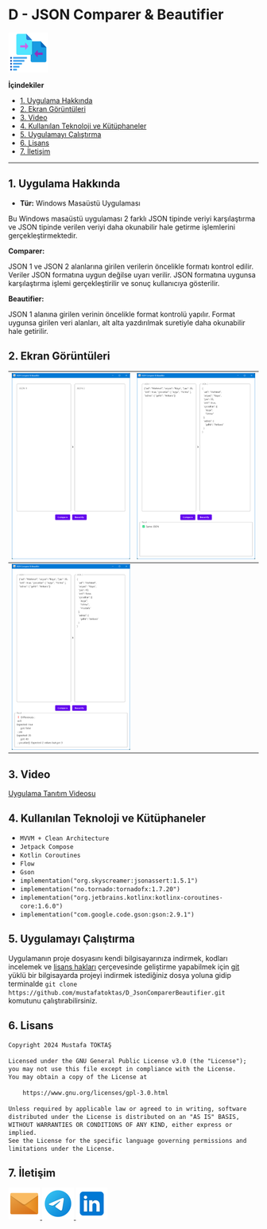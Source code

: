 # D - JSON Comparer & Beautifier

<img src="./Readme Resources/JSON Comparer & Beautifier Logo.png" alt="Logo" width="80" heigh="80"/>

<br>

**İçindekiler**

- [1. Uygulama Hakkında](#1-uygulama-hakkında)
- [2. Ekran Görüntüleri](#2-ekran-görüntüleri)
- [3. Video](#3-video)
- [4. Kullanılan Teknoloji ve Kütüphaneler](#4-kullanılan-teknoloji-ve-kütüphaneler)
- [5. Uygulamayı Çalıştırma](#5-uygulamayı-çalıştırma)
- [6. Lisans](#6-lisans)
- [7. İletişim](#7-i̇letişim)

---


## 1. Uygulama Hakkında

- **Tür:** Windows Masaüstü Uygulaması

Bu Windows masaüstü uygulaması 2 farklı JSON tipinde veriyi karşılaştırma ve JSON tipinde verilen veriyi daha okunabilir hale getirme işlemlerini gerçekleştirmektedir.

**Comparer:**

JSON 1 ve JSON 2 alanlarına girilen verilerin öncelikle formatı kontrol edilir. Veriler JSON formatına uygun değilse uyarı verilir. JSON formatına uygunsa karşılaştırma işlemi gerçekleştirilir ve sonuç kullanıcıya gösterilir.

**Beautifier:**

JSON 1 alanına girilen verinin öncelikle format kontrolü yapılır. Format uygunsa girilen veri alanları, alt alta yazdırılmak suretiyle daha okunabilir hale getirilir.


## 2. Ekran Görüntüleri

|  ![Ekran Görüntüsü 1](./Readme%20Resources/Ekran%20Görüntüleri/Ekran%20görüntüsü%201.png) | ![Ekran Görüntüsü 2](./Readme%20Resources/Ekran%20Görüntüleri/Ekran%20görüntüsü%202.png) |
| ------------- | ------------- |
|  ![Ekran Görüntüsü 1](./Readme%20Resources/Ekran%20Görüntüleri/Ekran%20görüntüsü%203.png) | |

## 3. Video

[Uygulama Tanıtım Videosu](https://youtu.be/Dax1xayBxjw)

## 4. Kullanılan Teknoloji ve Kütüphaneler

- `MVVM + Clean Architecture`
- `Jetpack Compose`
- `Kotlin Coroutines`
- `Flow`
- `Gson`
- `implementation("org.skyscreamer:jsonassert:1.5.1")`
- `implementation("no.tornado:tornadofx:1.7.20")`
- `implementation("org.jetbrains.kotlinx:kotlinx-coroutines-core:1.6.0")`
- `implementation("com.google.code.gson:gson:2.9.1")`


## 5. Uygulamayı Çalıştırma

Uygulamanın proje dosyasını kendi bilgisayarınıza indirmek, kodları incelemek ve
[lisans hakları](https://www.gnu.org/licenses/gpl-3.0.html) çerçevesinde geliştirme
yapabilmek için [git](https://git-scm.com) yüklü bir bilgisayarda projeyi indirmek
istediğiniz dosya yoluna gidip terminalde
`git clone https://github.com/mustafatoktas/D_JsonComparerBeautifier.git`
komutunu çalıştırabilirsiniz.


## 6. Lisans

    Copyright 2024 Mustafa TOKTAŞ

    Licensed under the GNU General Public License v3.0 (the "License");
    you may not use this file except in compliance with the License.
    You may obtain a copy of the License at

        https://www.gnu.org/licenses/gpl-3.0.html

    Unless required by applicable law or agreed to in writing, software
    distributed under the License is distributed on an "AS IS" BASIS,
    WITHOUT WARRANTIES OR CONDITIONS OF ANY KIND, either express or implied.
    See the License for the specific language governing permissions and
    limitations under the License.


## 7. İletişim

<a href="mailto:info@mustafatoktas.com" target="_blank"> <img src="./Readme Resources/İletişim/Mail.png" alt="Mail" width="64" heigh="64"/> </a>
<a href="https://t.me/mustafatoktas00" target="_blank"> <img src="./Readme Resources/İletişim/Telegram.png" alt="Telegram" width="64" heigh="64"/> </a>
<a href="https://www.linkedin.com/in/mustafatoktas/" target="_blank"> <img src="./Readme Resources/İletişim/LinkedIn.png" alt="LinkedIn" width="64" heigh="64"/> </a>
